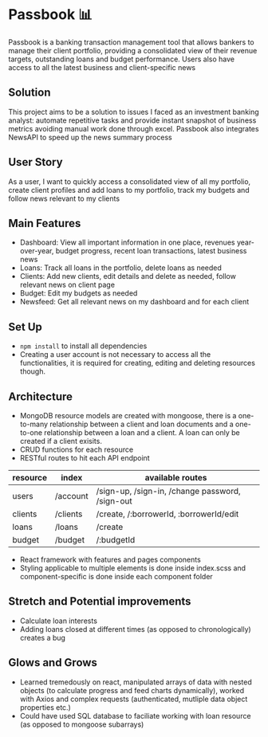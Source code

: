 # Passbook 📊
Passbook is a banking transaction management tool that allows bankers to manage their client portfolio, providing a consolidated view of their revenue targets, outstanding loans and budget performance. Users also have access to all the latest business and client-specific news

## Solution 
This project aims to be a solution to issues I faced as an investment banking analyst: automate repetitive tasks and provide instant snapshot of business metrics avoiding manual work done through excel. Passbook also integrates NewsAPI to speed up the news summary process

## User Story
As a user, I want to quickly access a consolidated view of all my portfolio, create client profiles and add loans to my portfolio, track my budgets and follow news relevant to my clients 

## Main Features
* Dashboard: View all important information in one place, revenues year-over-year, budget progress, recent loan transactions, latest business news
* Loans: Track all loans in the portfolio, delete loans as needed
* Clients: Add new clients, edit details and delete as needed, follow relevant news on client page
* Budget: Edit my budgets as needed
* Newsfeed: Get all relevant news on my dashboard and for each client 


## Set Up
* ```npm install``` to install all dependencies 
* Creating a user account is not necessary to access all the functionalities, it is required for creating, editing and deleting resources though. 

## Architecture
* MongoDB resource models are created with mongoose, there is a one-to-many relationship between a client and loan documents and a one-to-one relationship between a loan and a client. A loan can only be created if a client exisits. 
* CRUD functions for each resource
* RESTful routes to hit each API endpoint 


resource | index | available routes 
--- | --- | ---
users | /account | /sign-up, /sign-in, /change password, /sign-out 
clients | /clients | /create, /:borrowerId, :borrowerId/edit 
loans | /loans | /create 
budget | /budget | /:budgetId

* React framework with features and pages components
* Styling applicable to multiple elements is done inside index.scss and component-specific is done inside each component folder 

## Stretch and Potential improvements
* Calculate loan interests
* Adding loans closed at different times (as opposed to chronologically) creates a bug 

## Glows and Grows
* Learned tremedously on react, manipulated arrays of data with nested objects (to calculate progress and feed charts dynamically), worked with Axios and complex requests (authenticated, mutliple data object properties etc.) 
* Could have used SQL database to faciliate working with loan resource (as opposed to mongoose subarrays)
